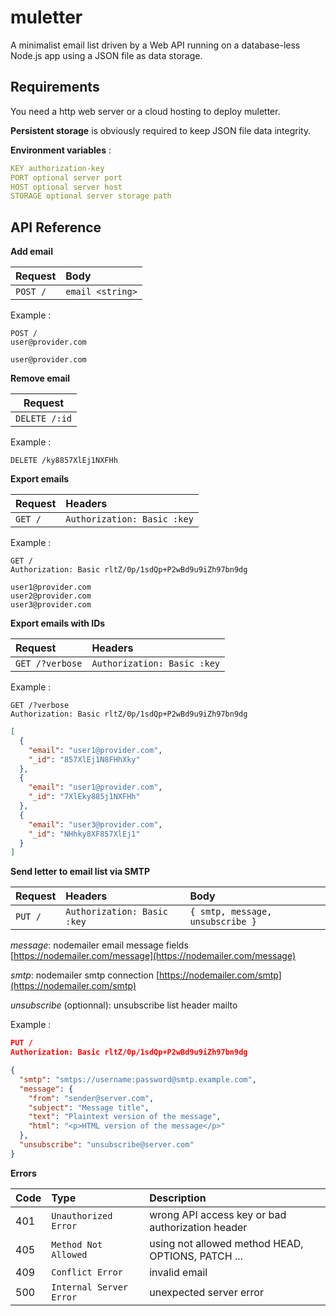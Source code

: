 # muletter

A minimalist email list driven by a Web API running on a database-less Node.js app using a JSON file as data storage.

## Requirements

You need a http web server or a cloud hosting to deploy muletter.

**Persistent storage** is obviously required to keep JSON file data integrity.


**Environment variables** :

```yaml
KEY authorization-key
PORT optional server port
HOST optional server host
STORAGE optional server storage path
```
## API Reference

**Add email**

|Request|Body|
|:------|:---|
|`POST /`|`email <string>`|

Example :
```http
POST /
user@provider.com
```
```text
user@provider.com
```

**Remove email**

|Request|
|-------|
|`DELETE /:id`|

Example :
```http
DELETE /ky8857XlEj1NXFHh
```

**Export emails**

|Request|Headers|
|:------|:------|
|`GET /`|`Authorization: Basic :key`|

Example :
```http
GET /
Authorization: Basic rltZ/0p/1sdQp+P2wBd9u9iZh97bn9dg
```
```
user1@provider.com
user2@provider.com
user3@provider.com
```

**Export emails with IDs**

|Request|Headers|
|:------|:------|
|`GET /?verbose`|`Authorization: Basic :key`|

Example :
```http
GET /?verbose
Authorization: Basic rltZ/0p/1sdQp+P2wBd9u9iZh97bn9dg
```

```json
[
  {
    "email": "user1@provider.com",
    "_id": "857XlEj1N8FHhXky"
  },
  {
    "email": "user1@provider.com",
    "_id": "7XlEky885j1NXFHh"
  },
  {
    "email": "user3@provider.com",
    "_id": "NHhky8XF857XlEj1"
  }
]
```

**Send letter to email list via SMTP**

|Request|Headers|Body|
|:------|:------|:---|
|`PUT /`|`Authorization: Basic :key`| `{ smtp, message, unsubscribe }` |

_message_: nodemailer email message fields [https://nodemailer.com/message](https://nodemailer.com/message)

_smtp_: nodemailer smtp connection [https://nodemailer.com/smtp](https://nodemailer.com/smtp)

_unsubscribe_ (optionnal): unsubscribe list header mailto


Example :
```json
PUT /
Authorization: Basic rltZ/0p/1sdQp+P2wBd9u9iZh97bn9dg

{
  "smtp": "smtps://username:password@smtp.example.com",
  "message": {
    "from": "sender@server.com",
    "subject": "Message title",
    "text": "Plaintext version of the message",
    "html": "<p>HTML version of the message</p>"
  },
  "unsubscribe": "unsubscribe@server.com"
}
```

**Errors**

|Code|Type|Description
|:---|:------|:-------
|401|`Unauthorized Error`|wrong API access key or bad authorization header
|405|`Method Not Allowed`|using not allowed method HEAD, OPTIONS, PATCH ...
|409|`Conflict Error`|invalid email
|500|`Internal Server Error`|unexpected server error
